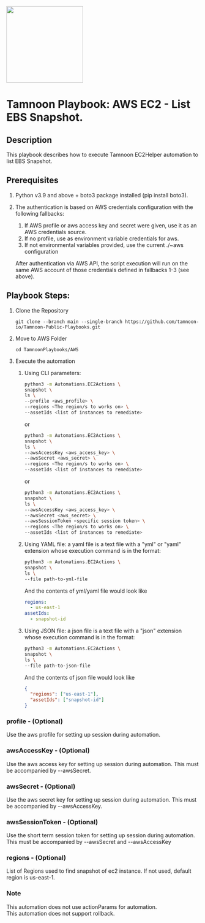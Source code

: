 
[comment]: <> (This is a readonly file, do not edit directly, to change update the snapshot_ls_readme_data.json)
<img src='../../../../TamnoonPlaybooks/images/icons/Tamnoon.png' width = '200' />

# Tamnoon Playbook: AWS EC2 - List EBS Snapshot.
## Description

This playbook describes how to execute Tamnoon EC2Helper automation to list EBS Snapshot.  
## Prerequisites
1. Python v3.9 and above + boto3 package installed (pip install boto3).  
2. The authentication is based on AWS credentials configuration with the following fallbacks:  
    1. If AWS profile or aws access key and secret were given, use it as an AWS credentials source.  
    2. If no profile, use as environment variable credentials for aws.  
    3. If not environmental variables provided, use the current ./~aws configuration  

    After authentication via AWS API, the script execution will run on the same AWS account of those credentials defined in fallbacks 1-3 (see above).

## Playbook Steps: 


1. Clone the Repository
	``````
	git clone --branch main --single-branch https://github.com/tamnoon-io/Tamnoon-Public-Playbooks.git
	``````

2. Move to AWS Folder
	``````
	cd TamnoonPlaybooks/AWS
	``````

3. Execute the automation

	1. Using CLI parameters:
		``````sh
		python3 -m Automations.EC2Actions \
		snapshot \
		ls \
		--profile <aws_profile> \
		--regions <The region/s to works on> \
		--assetIds <list of instances to remediate>
		``````
		or  
		``````sh
		python3 -m Automations.EC2Actions \
		snapshot \
		ls \
		--awsAccessKey <aws_access_key> \
		--awsSecret <aws_secret> \
		--regions <The region/s to works on> \
		--assetIds <list of instances to remediate>
		``````
		or  
		``````sh
		python3 -m Automations.EC2Actions \
		snapshot \
		ls \
		--awsAccessKey <aws_access_key> \
		--awsSecret <aws_secret> \
		--awsSessionToken <specific session token> \
		--regions <The region/s to works on> \
		--assetIds <list of instances to remediate>
		``````

	2. Using YAML file: a yaml file is a text file with a "yml" or "yaml" extension whose execution command is in the format:
		``````sh
		python3 -m Automations.EC2Actions \
		snapshot \
		ls \
		--file path-to-yml-file
		``````
		And the contents of yml/yaml file would look like  
		``````yaml
		regions:
		  - us-east-1
		assetIds:
		  - snapshot-id
		``````

	2. Using JSON file: a json file is a text file with a "json" extension whose execution command is in the format:
		``````sh
		python3 -m Automations.EC2Actions \
		snapshot \
		ls \
		--file path-to-json-file
		``````
		And the contents of json file would look like  
		``````json
		{
		  "regions": ["us-east-1"],
		  "assetIds": ["snapshot-id"]
		}
		``````
### profile - (Optional)
Use the aws profile for setting up session during automation.
### awsAccessKey - (Optional)
Use the aws access key for setting up session during automation. This must be accompanied by --awsSecret.
### awsSecret - (Optional)
Use the aws secret key for setting up session during automation. This must be accompanied by --awsAccessKey.
### awsSessionToken - (Optional)
Use the short term session token for setting up session during automation. This must be accompanied by --awsSecret and --awsAccessKey
### regions - (Optional)
List of Regions used to find snapshot of ec2 instance. If not used, default region is us-east-1.
### Note
This automation does not use actionParams for automation.  
This automation does not support rollback.
